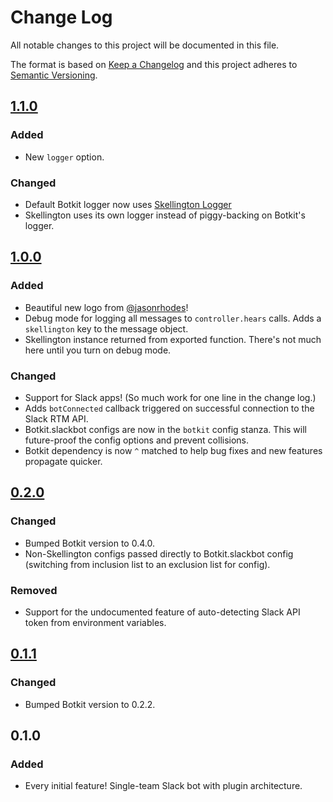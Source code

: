 # Change Log
All notable changes to this project will be documented in this file.

The format is based on [Keep a Changelog](http://keepachangelog.com/) 
and this project adheres to [Semantic Versioning](http://semver.org/).


## [1.1.0](https://github.com/Skellington-Closet/skellington/compare/v1.0.0...v1.1.0)

### Added

- New `logger` option.

### Changed

- Default Botkit logger now uses [Skellington Logger](https://github.com/Skellington-Closet/skellington-logger)
- Skellington uses its own logger instead of piggy-backing on Botkit's logger.


## [1.0.0](https://github.com/colestrode/skellington/compare/v0.2.0...v1.0.0)

### Added

- Beautiful new logo from [@jasonrhodes](https://github.com/jasonrhodes)!
- Debug mode for logging all messages to `controller.hears` calls. Adds a `skellington` key to the message object.
- Skellington instance returned from exported function. There's not much here until you turn on debug mode.

### Changed

- Support for Slack apps! (So much work for one line in the change log.)
- Adds `botConnected` callback triggered on successful connection to the Slack RTM API.
- Botkit.slackbot configs are now in the `botkit` config stanza. This will future-proof the config options and prevent collisions.
- Botkit dependency is now `^` matched to help bug fixes and new features propagate quicker.

## [0.2.0](https://github.com/Skellington-Closet/skellington/compare/v0.1.1...v0.2.0)

### Changed

- Bumped Botkit version to 0.4.0.
- Non-Skellington configs passed directly to Botkit.slackbot config (switching from inclusion list to an exclusion list for config).

### Removed

- Support for the undocumented feature of auto-detecting Slack API token from environment variables.

## [0.1.1](https://github.com/Skellington-Closet/skellington/compare/2b513a732fbb3d9c3bc4bb583e34fc4dfe9e7dd4...v0.1.1)

### Changed

- Bumped Botkit version to 0.2.2.

## 0.1.0

### Added

- Every initial feature! Single-team Slack bot with plugin architecture. 
